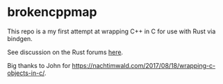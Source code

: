 # brokencppmap

This repo is a my first attempt at wrapping C++ in C for use with Rust via
bindgen.

See discussion on the Rust forums [here][0].

Big thanks to John for
<https://nachtimwald.com/2017/08/18/wrapping-c-objects-in-c/>.

[0]: https://users.rust-lang.org/t/bindgen-ffi-to-c-map-invalid-memory-reference
